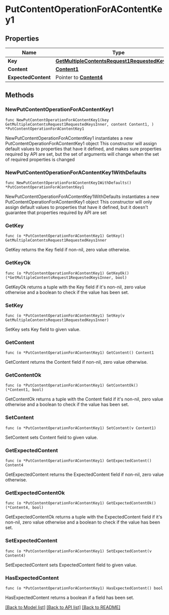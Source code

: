 # PutContentOperationForAContentKey1

## Properties

Name | Type | Description | Notes
------------ | ------------- | ------------- | -------------
**Key** | [**GetMultipleContentsRequest1RequestedKeysInner**](GetMultipleContentsRequest1RequestedKeysInner.md) |  | 
**Content** | [**Content1**](Content1.md) |  | 
**ExpectedContent** | Pointer to [**Content4**](Content4.md) |  | [optional] 

## Methods

### NewPutContentOperationForAContentKey1

`func NewPutContentOperationForAContentKey1(key GetMultipleContentsRequest1RequestedKeysInner, content Content1, ) *PutContentOperationForAContentKey1`

NewPutContentOperationForAContentKey1 instantiates a new PutContentOperationForAContentKey1 object
This constructor will assign default values to properties that have it defined,
and makes sure properties required by API are set, but the set of arguments
will change when the set of required properties is changed

### NewPutContentOperationForAContentKey1WithDefaults

`func NewPutContentOperationForAContentKey1WithDefaults() *PutContentOperationForAContentKey1`

NewPutContentOperationForAContentKey1WithDefaults instantiates a new PutContentOperationForAContentKey1 object
This constructor will only assign default values to properties that have it defined,
but it doesn't guarantee that properties required by API are set

### GetKey

`func (o *PutContentOperationForAContentKey1) GetKey() GetMultipleContentsRequest1RequestedKeysInner`

GetKey returns the Key field if non-nil, zero value otherwise.

### GetKeyOk

`func (o *PutContentOperationForAContentKey1) GetKeyOk() (*GetMultipleContentsRequest1RequestedKeysInner, bool)`

GetKeyOk returns a tuple with the Key field if it's non-nil, zero value otherwise
and a boolean to check if the value has been set.

### SetKey

`func (o *PutContentOperationForAContentKey1) SetKey(v GetMultipleContentsRequest1RequestedKeysInner)`

SetKey sets Key field to given value.


### GetContent

`func (o *PutContentOperationForAContentKey1) GetContent() Content1`

GetContent returns the Content field if non-nil, zero value otherwise.

### GetContentOk

`func (o *PutContentOperationForAContentKey1) GetContentOk() (*Content1, bool)`

GetContentOk returns a tuple with the Content field if it's non-nil, zero value otherwise
and a boolean to check if the value has been set.

### SetContent

`func (o *PutContentOperationForAContentKey1) SetContent(v Content1)`

SetContent sets Content field to given value.


### GetExpectedContent

`func (o *PutContentOperationForAContentKey1) GetExpectedContent() Content4`

GetExpectedContent returns the ExpectedContent field if non-nil, zero value otherwise.

### GetExpectedContentOk

`func (o *PutContentOperationForAContentKey1) GetExpectedContentOk() (*Content4, bool)`

GetExpectedContentOk returns a tuple with the ExpectedContent field if it's non-nil, zero value otherwise
and a boolean to check if the value has been set.

### SetExpectedContent

`func (o *PutContentOperationForAContentKey1) SetExpectedContent(v Content4)`

SetExpectedContent sets ExpectedContent field to given value.

### HasExpectedContent

`func (o *PutContentOperationForAContentKey1) HasExpectedContent() bool`

HasExpectedContent returns a boolean if a field has been set.


[[Back to Model list]](../README.md#documentation-for-models) [[Back to API list]](../README.md#documentation-for-api-endpoints) [[Back to README]](../README.md)


